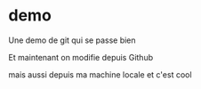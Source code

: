 # demo
Une demo de git qui se passe bien

Et maintenant on modifie depuis Github

mais aussi depuis ma machine locale et c'est cool

